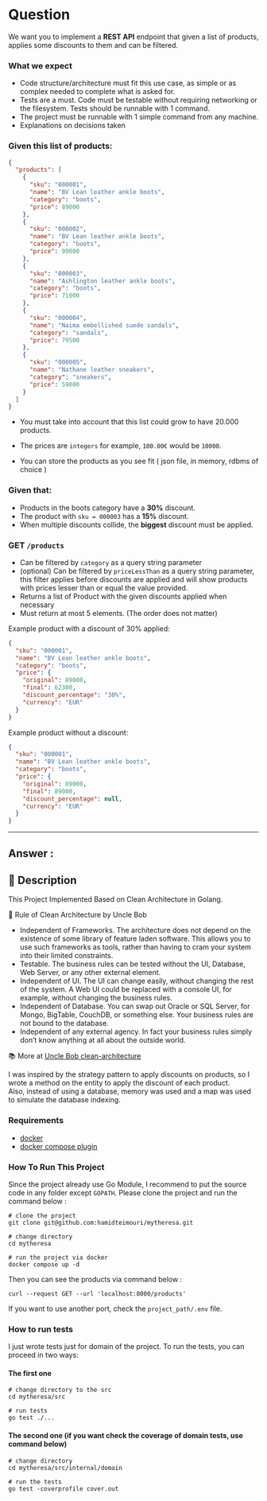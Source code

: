 # Question

We want you to implement a **REST API** endpoint that given a list of products, applies some discounts to them
and can be filtered.

### What we expect

- Code structure/architecture must fit this use case, as simple or as complex needed to complete what
  is asked for.
- Tests are a must. Code must be testable without requiring networking or the filesystem. Tests should
  be runnable with 1 command.
- The project must be runnable with 1 simple command from any machine.
- Explanations on decisions taken

### Given this list of products:

```json
{
  "products": [
    {
      "sku": "000001",
      "name": "BV Lean leather ankle boots",
      "category": "boots",
      "price": 89000
    },
    {
      "sku": "000002",
      "name": "BV Lean leather ankle boots",
      "category": "boots",
      "price": 99000
    },
    {
      "sku": "000003",
      "name": "Ashlington leather ankle boots",
      "category": "boots",
      "price": 71000
    },
    {
      "sku": "000004",
      "name": "Naima embellished suede sandals",
      "category": "sandals",
      "price": 79500
    },
    {
      "sku": "000005",
      "name": "Nathane leather sneakers",
      "category": "sneakers",
      "price": 59000
    }
  ]
}
```

- You must take into account that this list could grow to have 20.000 products.

- The prices are `integers` for example, `100.00€` would be `10000`.
- You can store the products as you see fit ( json file, in memory, rdbms of choice )

### Given that:

- Products in the boots category have a **30%** discount.
- The product with `sku = 000003` has a **15%** discount.
- When multiple discounts collide, the **biggest** discount must be applied.

### GET `/products`

- Can be filtered by `category` as a query string parameter
- (optional) Can be filtered by `priceLessThan` as a query string parameter, this filter applies before
  discounts are applied and will show products with prices lesser than or equal the value provided.
- Returns a list of Product with the given discounts applied when necessary
- Must return at most 5 elements. (The order does not matter)

Example product with a discount of 30% applied:

```json
{
  "sku": "000001",
  "name": "BV Lean leather ankle boots",
  "category": "boots",
  "price": {
    "original": 89000,
    "final": 62300,
    "discount_percentage": "30%",
    "currency": "EUR"
  }
}
```

Example product without a discount:

```json
{
  "sku": "000001",
  "name": "BV Lean leather ankle boots",
  "category": "boots",
  "price": {
    "original": 89000,
    "final": 89000,
    "discount_percentage": null,
    "currency": "EUR"
  }
}
```

---

## Answer :

## 📜 Description

This Project Implemented Based on Clean Architecture in Golang.

🔰 Rule of Clean Architecture by Uncle Bob

* Independent of Frameworks. The architecture does not depend on the existence of some library of feature laden
  software. This allows you to use such frameworks as tools, rather than having to cram your system into their limited
  constraints.
* Testable. The business rules can be tested without the UI, Database, Web Server, or any other external element.
* Independent of UI. The UI can change easily, without changing the rest of the system. A Web UI could be replaced with
  a console UI, for example, without changing the business rules.
* Independent of Database. You can swap out Oracle or SQL Server, for Mongo, BigTable, CouchDB, or something else. Your
  business rules are not bound to the database.
* Independent of any external agency. In fact your business rules simply don’t know anything at all about the outside
  world.

📚 More at [Uncle Bob clean-architecture](https://blog.cleancoder.com/uncle-bob/2012/08/13/the-clean-architecture.html)

I was inspired by the strategy pattern to apply discounts on products, so I wrote a method on the entity to apply the
discount of each product.<br>
Also, instead of using a database, memory was used and a map was used to simulate the database indexing.

### Requirements

- [docker](https://docs.docker.com/engine/install/ubuntu/)
- [docker compose plugin](https://docs.docker.com/compose/install/linux/)

### How To Run This Project

Since the project already use Go Module, I recommend to put the source code in any folder except `GOPATH`.
Please clone the project and run the command below :

```shell
# clone the project 
git clone git@github.com:hamidteimouri/mytheresa.git

# change directory 
cd mytheresa

# run the project via docker
docker compose up -d
```

Then you can see the products via command below :

```shell
curl --request GET --url 'localhost:8000/products'
```

If you want to use another port, check the `project_path/.env` file.

### How to run tests

I just wrote tests just for domain of the project. To run the tests, you can proceed in two ways:

#### The first one

```shell
# change directory to the src
cd mytheresa/src

# run tests
go test ./...
```

#### The second one (if you want check the coverage of domain tests, use command below)
```shell
# change directory
cd mytheresa/src/internal/domain

# run the tests
go test -coverprofile cover.out
```